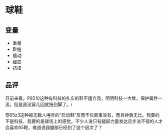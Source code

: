 # 球鞋
## 变量
- 重量
- 鞋楦
- 启动
- 缓震
- 抗扭

## 品评
目前来看，P8510这种有科技的扎实的鞋不适合我，明明科技一大堆，保护属性一流，但是我没穿几回就扭到脚了。i

穿65z3这种被无数人唾弃的“启动鞋”反而不仅屁事没有，而且神勇无比。我要的不是科技，我要的是球场上的感觉。不少人说只有腿部力量发达且步法不错的人才会喜欢65鞋，难道说我腿部已经到了这个层次了？